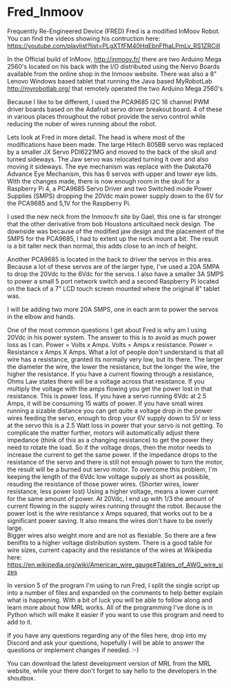 # Fred_Inmoov #

Frequently Re-Engineered Device (FRED)
Fred is a modified InMoov Robot.
You can find the videos showing his contruction here:
https://youtube.com/playlist?list=PLgXTfFM40HqEbnFfhaLPmLv_RS1ZRCilI

In the Official build of InMoov, http://inmoov.fr/
there are two Arduino Mega 2560's located on his back with the I/O distributed using the Nervo Boards available from the online shop in the Inmoov website.
There was also a 8" Lenovo Windows based tablet that running the Java based MyRobotLab http://myrobotlab.org/ that remotely operated the two Arduino Mega 2560's

Because I like to be different, I used the PCA9685 I2C 16 channel PWM driver boards based on the Adafruit servo driver breakout board.
4 of these in various places throughout the robot provide the servo control while reducing the nuber of wires running about the robot.

Lets look at Fred in more detail.
The head is where most of the modifications have been made.
The large Hitech 805BB servo was replaced by a smaller JX Servo PDI6221MG and moved to the back of the skull and turned sideways.
The Jaw servo was relocated turning it over and also moving it sideways.
The eye mechanism was replace with the Dakota76 Advance Eye Mechanism, this has 6 servos with upper and lower eye lids.
With the changes made, there is now enough room in the skull for a Raspberry Pi 4, a PCA9685 Servo Driver and two Switched mode Power Supplies (SMPS) dropping the 20Vdc main power supply down to the 6V for the PCA9685 and 5,1V for the Raspberry Pi.

I used the new neck from the Inmoov.fr site by Gael, this one is far stronger that the other derivative from bob Houstons articultaed neck design.
The downside was because of the modified jaw design and the placement of the SMPS for the PCA9685, I had to extent up the neck mount a bit.
The result is a bit taller neck than normal, this adds close to an inch of height.

Another PCA9685 is located in the back to driver the servos in this area.
Because a lot of these servos are of the larger type, I've used a 20A SMPA to drop the 20Vdc to the 6Vdc for the servos.
I also have a smaller 3A SMPS to power a small 5 port network switch and a second Raspberry Pi located on the back of a 7" LCD touch screen mounted where the original 8" tablet was.

I will be adding two more 20A SMPS, one in each arm to power the servos in the elbow and hands.

One of the most common questions I get about Fred is why am I using 20Vdc in his power system.
The answer to this is to avoid as much power loss as I can.
Power = Volts x Amps.
Volts = Amps x resistance.
Power = Resistance x Amps X Amps.
What a lot of people don't understand is that all wire has a resistance, granted its normally very low, but its there.
The larger the diameter the wire, the lower the resistance, but the longer the wire, the higher the resistance.
If you have a current flowing through a resistance, Ohms Law states there will be a voltage across that resistance.
If you multiply the voltage with the amps flowing you get the power lost in that resistance.  This is power loss.
If you have a servo running 6Vdc at 2.5 Amps, it will be consuming 15 watts of power. 
If you have small wires running a sizable distance you can get quite a voltage drop in the power wires feeding the servo, enough to drop your 6V supply down to 5V or less at the servo this is a 2.5 Watt loss in power that your servo is not getting.
To complicate the matter further, motors will automatically adjust there impedance (think of this as a changing resistance) to get the power they need to rotate the load.
So if the voltage drops, then the motor needs to increase the current to get the same power.
If the impedance drops to the resistance of the servo and there is still not enough power to turn the motor, the result will be a burned out servo motor.
To overcome this problem, I'm keeping the length of the 6Vdc low voltage supply as short as possible, resuding the resistance of those power wires. (Shorter wires, lower resistance, less power lost)
Using a higher voltage, means a lower current for the same amount of power.
At 20Vdc, I end up with 1/3 the amount of current flowing in the supply wires running throught the robot. 
Because the power lost is the wire resistance x Amps squared, that works out to be a significant power saving.
It also means the wires don't have to be overly large.  
Bigger wires also weight more and are not as flexiable.
So there are a few benifits to a higher voltage distribution system.
There is a good table for wire sizes, current capacity and the resistance of the wires at Wikipedia here:
https://en.wikipedia.org/wiki/American_wire_gauge#Tables_of_AWG_wire_sizes

In version 5 of the program I'm using to run Fred, I split the single script up into a number of files and expanded on the comments to help better explain what is happening.
With a bit of luck you will be able to follow along and learn more about how MRL works.
All of the programming I've done is in Python which will make it easier if you want to use this program and need to add to it.

If you have any questions regarding any of the files here, drop into my Discord and ask your questions, hopefully I will be able to answer the questions or implement changes if needed. :-)

You can download the latest development version of MRL from the MRL website, while your there don't forget to say hello to the developers in the shoutbox.

